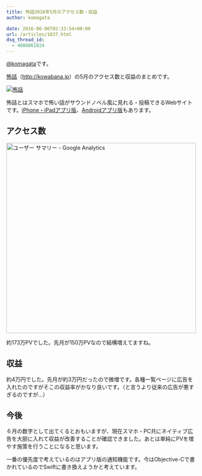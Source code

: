 ```yaml
---
title: 怖話2016年5月のアクセス数・収益
author: komagata

date: 2016-06-06T02:33:54+00:00
url: /articles/1837.html
dsq_thread_id:
  - 4886861824
---
```

[@komagata][1]です。

<a title="怖話" href="http://kowabana.jp" target="_blank">怖話</a>（<a title="怖話" href="http://kowabana.jp" target="_blank">http://kowabana.jp</a>）の5月のアクセス数と収益のまとめです。


  <a href="http://kowabana.jp"><img src="https://i.gyazo.com/7ac945b83db4936a1cd4947a6ea0c60b.png" alt="怖話" /></a>


怖話とはスマホで怖い話がサウンドノベル風に見れる・投稿できるWebサイトです。<a title="怖話iPhone・iPadアプリ版" href="https://itunes.apple.com/jp/app/bu-hua-zui-buno1wan5000huano/id564486792?l=ja&mt=8" target="_blank">iPhone・iPadアプリ版</a>、<a title="怖話Androidアプリ版" href="https://play.google.com/store/apps/details?id=jp.fjord.kowabana" target="_blank">Androidアプリ版</a>もあります。

## アクセス数


  <img src="https://gyazo.com/7fc57e5a9852e4bff0082b0dd4e94872.png" alt="ユーザー サマリー - Google Analytics" width="500px" />


約173万PVでした。先月が150万PVなので結構増えてますね。

## 収益

約4万円でした。先月が約3万円だったので微増です。各種一覧ページに広告を入れたのですがそこの収益率がかなり良いです。（と言うより従来の広告が悪すぎるのですが…）

## 今後

６月の数字として出てくるとおもいますが、現在スマホ・PC共にネイティブ広告を大胆に入れて収益が改善することが確認できました。あとは単純にPVを増やす施策を行うことになると思います。

一番の優先度で考えているのはアプリ版の通知機能です。今はObjective-Cで書かれているのでSwiftに書き換えようかと考えています。

 [1]: http://twitter.com/komagata
